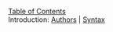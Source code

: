 [Table of Contents](https://github.com/griffithlab/rnaseq_tutorial/wiki)<br>
Introduction: [Authors](Authors) | [Syntax](Syntax)